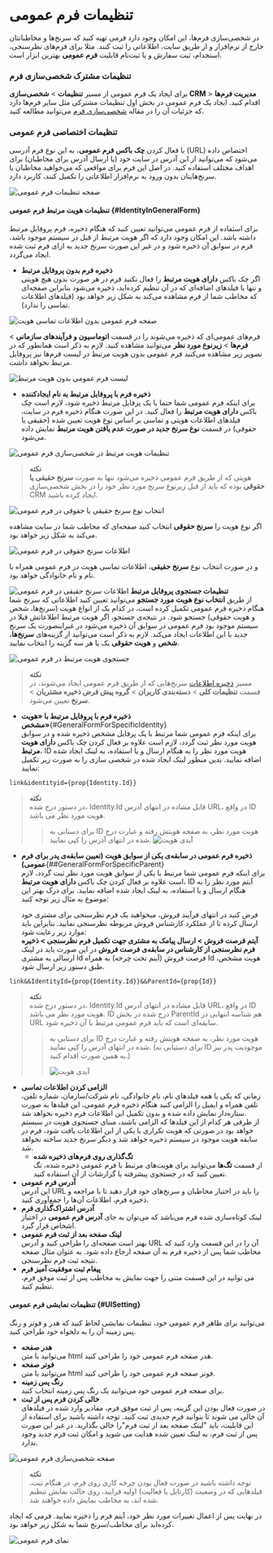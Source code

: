 # تنظیمات فرم عمومی

در شخصی‌سازی فرم‌ها، این امکان وجود دارد فرمی تهیه کنید که سرنخ‌ها و مخاطبانتان خارج از نرم‌افزار و از طریق سایت، اطلاعاتی را ثبت کنند. مثلا برای فرم‌های نظرسنجی، استخدام، ثبت سفارش و یا ثبت‌نام قابلیت **فرم عمومی** بهترین ابزار است.

### تنظیمات مشترک شخصی‌سازی فرم
برای ایجاد یک فرم عمومی از مسیر **تنظیمات** > **شخصی‌سازی CRM** > **مدیریت فرم‌ها** اقدام کنید. ایجاد یک فرم عمومی در بخش اول تنظیمات مشترکی مثل سایر فرم‌ها دارد که جزئیات آن را در مقاله [شخصی‌سازی فرم](https://github.com/1stco/PayamGostarDocs/blob/master/Help/Settings/Personalization-crm/Form-management/2.6.0/Form-customize-setting.md) می‌توانید مطالعه کنید.

### تنظیمات اختصاصی فرم عمومی
با فعال کردن **چک باکس فرم عمومی**، به این نوع فرم آدرسی (URL) اختصاص داده می‌شود که می‌توانید از این آدرس در سایت خود (یا ارسال آدرس برای مخاطبان) برای اهداف مختلف استفاده کنید. در اصل این فرم برای مواقعی که می‌خواهید مخاطبان یا سرنخ‌هایتان بدون ورود به نرم‌افزار اطلاعاتی را تکمیل کنند، کاربرد دارد.

![صفحه تنظیمات فرم عمومی](./Images/General-form_2.7.5.png)

#### تنظیمات هویت مرتبط فرم عمومی {#IdentityInGeneralForm}
برای استفاده از فرم عمومی می‌توانید تعیین کنید که هنگام ذخیره، فرم پروفایل مرتبط داشته باشد. این امکان وجود دارد که اگر هویت مرتبط از قبل در سیستم موجود باشد، فرم در سوابق آن ذخیره شود و در غیر این صورت سرنخ جدید به ازای فرم ثبت شده ایجاد می‌گردد.<br>
- **ذخیره فرم بدون پروفایل مرتبط**<br>
   اگر چک باکس **دارای هویت مرتبط** را فعال نکنید فرم در هر صورت بدون هیچ هویتی و تنها با فیلدهای اضافه‌ای که در آن تنظیم کرده‌اید، ذخیره می‌شود بنابراین صفحه‌ای که مخاطب شما از فرم مشاهده می‌کند به شکل زیر خواهد بود (فیلدهای اطلاعات تماسی را ندارد).

![صفحه فرم عمومی بدون اطلاعات تماسی هویت](./Images/General-Form-Without-Identity.png)

فرم‌های عمومی‌ای که ذخیره می‌شوند را در قسمت **اتوماسیون و فرآیندهای سازمانی** > **فرم‌ها** > **زیرنوع مورد نظر** می‌توانید مشاهده کنید. لازم به ذکر است همانطور که در تصویر زیر مشاهده می‌کنید فرم عمومی بدون هویت مرتبط در لیست فرم‌ها نیز پروفایل مرتبط نخواهد داشت.

![لیست فرم عمومی بدون هویت مرتبط](./Images/ListOfFormWithoutIdentity.png)

- **ذخیره فرم با پروفایل مرتبط به نام ایجادکننده**<br>
   برای اینکه فرم عمومی شما حتما با یک پرفایل مرتبط ذخیره شود، لازم است چک باکس **دارای هویت مرتبط** را فعال کنید. در این‌ صورت هنگام ذخیره فرم در سایت، فیلدهای اطلاعات هویتی و تماسی بر اساس نوع هویت تعیین شده (حقیقی یا حقوقی) در قسمت **نوع سرنخ جدید در صورت عدم یافتن هویت مرتبط** نمایش داده می‌شود. 

![تنظیمات هویت مرتبط در شخصی‌سازی فرم عمومی](./Images/Identity-in-general-form.png)

> **نکته**<br>
> هویتی که از طریق فرم عمومی ذخیره می‌شود تنها به صورت **سرنخ حقیقی یا حقوقی** بوده که باید از قبل زیرنوع سرنخ مورد نظر خود را در بخش شخصی‌سازی CRM ایجاد کرده باشید.

![انتخاب نوع سرنخ حقیقی یا حقوقی در فرم عمومی](./Images/Type-of-identityI-general-form-2.7.5.png)

اگر نوع هویت را **سرنخ حقوقی** انتخاب کنید صفحه‌ای که مخاطب شما در سایت مشاهده می‌کند به شکل زیر خواهد بود.

![اطلاعات سرنخ حقوقی در فرم عمومی](./Images/Organization-Identity-In-General-Form.png)

و در صورت انتخاب نوع **سرنخ حقیقی**، اطلاعات تماسی هویت در فرم عمومی همراه با نام و نام خانوادگی خواهد بود.

![اطلاعات سرنخ حقیقی در فرم عمومی](./Images/Person-In-General-Form.png)
**تنظیمات جستجوی پروفایل مرتبط**<br>
   از طریق **انتخاب نوع هویت مورد جستجو** می‌توانید تعیین کنید اطلاعاتی که سرنخ شما هنگام ذخیره فرم عمومی تکمیل کرده است، در کدام یک از انواع هویت (سرنخ‌ها، شخص و هویت حقوقی) جستجو شود. در نتیجه‌ی جستجو، اگر هویت مرتبط اطلاعاتش قبلا در سیستم موجود بود فرم عمومی در سوابق آن ذخیره می‌شود در غیراینصورت یک سرنخ جدید با این اطلاعات ایجاد می‌کند. لازم به ذکر است می‌توانید از گزینه‌های **سرنخ‌ها**، **شخص** و **هویت حقوقی** یک یا هر سه گزینه را انتخاب نمایید.

![جستجوی هویت مرتبط در فرم عمومی](./Images/Search-Identity-In-General-Form.png)

> **نکته**<br>
> مسیر [ذخیره اطلاعات](https://github.com/1stco/PayamGostarDocs/blob/master/Help/Settings/General-settings/User-category/User-category.md) سرنخ‌هایی که از طریق فرم عمومی ایجاد می‌شوند، در قسمت **تنظیمات کلی** > **دسته‌بندی کاربران** > **گروه پیش فرض ذخیره مشتریان** > **سرنخ** تعیین می‌شود.<br>

- **ذخیره فرم با پروفایل مرتبط با «هویت مشخص»**{#GeneralFormForSpecificIdentity}<br>
   برای اینکه فرم عمومی شما مرتبط با یک پرفایل مشخص ذخیره شده و در سوابق هویت مورد نظر ثبت گردد، لازم است علاوه بر فعال کردن چک باکس **دارای هویت مرتبط**، ID هویت مورد نظر را به هنگام ارسال و یا استفاده، به لینک ایجاد شده اضافه نمایید. بدین منظور لینک ایجاد شده در شخصی سازی را به صورت زیر تکمیل نمایید:<br>
``` 
link&identityid={prop{Identity.Id}} 
```
>**نکته**<br>
> در دستور درج شده، Identity.Id قابل مشاده در انتهای آدرس URL، در واقع ID هویت مورد نظر می باشد.
>> برای دستابی به ID هویت مورد نظر، به صفحه هویتش رفته و عبارت درج شده در انتهای آدرس را کپی نمایید. 
>> ![آیدی هویت](./Images/customer-id-2.7.5.png)


- **ذخیره فرم عمومی در سابقه‌ی یکی از سوابق هویت (تعیین سابقه‌ی پدر برای فرم عمومی)**{##GeneralFormForSpecificParent}<br>
   برای اینکه فرم عمومی شما مرتبط با یکی از سوابق هویت  مورد نظر ثبت گردد، لازم است علاوه بر فعال کردن چک باکس **دارای هویت مرتبط**، ID آیتم مورد نظر را به هنگام ارسال و یا استفاده، به لینک ایجاد شده اضافه نمایید. برای درک بهتر این موضوع به مثال زیر توجه کنید:

   فرض کنید در انتهای فرآیند فروش، میخواهید یک فرم نظرسنجی برای مشتری خود ارسال کرده تا از عملکرد کارشناس فروش مربوطه نظرسنجی نمایید. بنابراین باید موارد زیر رعایت شود:<br>
   **آیتم فرصت فروش > ارسال پیامک به مشتری جهت تکمیل فرم نظرسنجی > ذخیره فرم نظرسنجی از کارشناس در سابقه‌ی فرصت فروش**
   در این صورت باید در لینک ارسالی به مشتری Id فرصت فروش (آیتم تحت چرخه) به همراه Id هویت مشخص، طبق دستور زیر ارسال شود.

``` 
link&&IdentityId={prop{Identity.Id}}&&ParentId={prop{Id}}
```
>**نکته**<br>
> در دستور درج شده، Identity.Id قابل مشاده در انتهای آدرس URL، در واقع ID هویت مورد نظر می باشد. ID درج شده در بخش ParentId هم شناسه انتهایی در URL سابقه‌ای است که باید فرم عمومی مرتبط با آن ذخیره شود.
>> برای دستابی به ID هویت مورد نظر، به صفحه هویتش رفته و عبارت درج شده در انتهای آدرس را کپی نمایید. (برای دستیابی به ID موجودیت پدر نیز به همین صورت اقدام کنید.)
>>
>> ![آیدی هویت](./Images/customer-id-2.7.5.png)


- **الزامی کردن اطلاعات تماسی**<br>
   زمانی که یکی یا همه فیلدهای نام، نام خانوادگی، نام شرکت/سازمان، شماره تلفن، تلفن همراه و ایمیل را الزامی کنید هنگام ذخیره فرم عمومی، این فیلدها به صورت ستاره‌دار نمایش داده شده و بدون تکمیل این اطلاعات فرم ذخیره نخواهد شد.<br>
   از طرفی هر کدام از این فیلدها که الزامی باشند، مبنای جستجوی هویت در سیستم خواهد بود در صورتی که هویت تکراری با یکی از این اطلاعات یافت شود، فرم در سابقه هویت موجود در سیستم ذخیره خواهد شد و دیگر سرنخ جدید ساخته نخواهد شد.<br>
   - **تگ‌گذاری روی فرم‌های ذخیره شده**<br>
  از قسمت **تگ‌ها** می‌توانید برای هویت‌های مرتبط با فرم عمومی ذخیره شده، تگ تعیین کنید که در جستجوی پیشرفته یا گزارشات از آن استفاده کنید.<br>
- **آدرس فرم عمومی**<br> 
   این آدرس URL را باید در اختیار مخاطبان و سرنخ‌های خود قرار دهید تا با مراجعه و ذخیره فرم، اطلاعات آن‌ها را جمع‌آوری کنید.<br>
- **آدرس اشتراک‌گذاری فرم**<br> 
لینک کوتاه‌سازی شده فرم می‌باشد که می‌توان به جای **آدرس فرم عمومی** در اختیاز اشخاص قرار گیرد.<br>
- **لینک صفحه بعد از ثبت فرم عمومی**<br>
  بهتر است صفحه‌ای را طراحی کنید و آدرس URL آن را در این قسمت وارد کنید که مخاطب شما پس از ذخیره فرم به آن صفحه ارجاع داده شود. به عنوان مثال صفحه نتیجه ثبت فرم نظرسنجی.<br>
- **پیغام ثبت موفقیت آمیز فرم**<br>
   می توانید در این قسمت متنی را جهت نمایش به مخاطب پس از ثبت موفق فرم، تنظیم کنید.<br>
#### تنظیمات نمایشی فرم عمومی {#UISetting}
می‌توانید برای ظاهر فرم عمومی خود، تنظیمات نمایشی لحاظ  کنید که هدر و فوتر و رنگ پس زمینه آن را به دلخواه خود طراحی کنید.<br>
- **هدر صفحه**<br>
  می‌توانید با متن html هدر صفحه فرم عمومی خود را طراحی کنید.<br>
- **فوتر صفحه**<br>
   می‌توانید با متن html فوتر صفحه فرم عمومی خود را طراحی کنید.<br>
- **رنگ پس زمینه**<br>
   برای صفحه فرم عمومی خود می‌توانید یک رنگ پس زمینه انتخاب کنید.<br>
- **خالی کردن فرم پس از ثبت** <br>
   در صورت فعال بودن این گزینه، پس از ثبت موفق فرم، مقادیر وارد شده در فیلدهای آن خالی می شوند تا بتوانید فرم جدیدی ثبت کنید. توجه داشته باشید برای استفاده از این قابلیت، باید "لینک صفحه بعد از ثبت فرم"را خالی بگذارید. در غیر این صورت پس از ثبت فرم، به لینک تعیین شده هدایت می شوید و امکان ثبت فرم جدید وجود ندارد.<br>

![صفحه شخصی‌سازی فرم عمومی](./Images/General-form-customization-2.7.5.png)

> **نکته**<br>
> توجه داشته باشید در صورت فعال بودن چرخه کاری روی فرم، در هنگام ثبت، فیلدهایی که در وضعیت (کارتابل یا فعالیت) اولیه فرایند، روی حالت نمایش تنظیم شده اند، به مخاطب نمایش داده خواهند شد.

در نهایت پس از اعمال تغییرات مورد نظر خود، آیتم فرم را ذخیره نمایید. فرمی که ایجاد کرده‌اید برای مخاطب/سرنخ شما به شکل زیر خواهد بود.

![نمای فرم عمومی](./Images/View-of-general-form.png)
